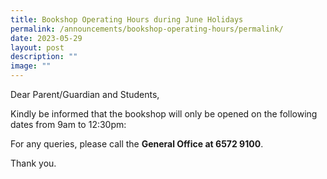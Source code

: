 ```yaml
---
title: Bookshop Operating Hours during June Holidays
permalink: /announcements/bookshop-operating-hours/permalink/
date: 2023-05-29
layout: post
description: ""
image: ""
---
```

Dear Parent/Guardian and Students,

Kindly be informed that the bookshop will only be opened on the following dates from 9am to 12:30pm:



For any queries, please call the **General Office at 6572 9100**. 

Thank you.